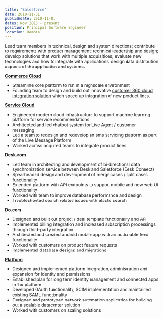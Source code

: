 ```yaml
---
title: "Salesforce"
date: 2010-11-01
publishdate: 2010-11-01
dates: Nov 2010 - present
position: Principal Software Engineer
location: Remote
---
```

Lead team members in technical, design and system directions; contribute to requirements with product management; technical leadership and design; develop solutions that work with multiple acquisitions; evaluate new technologies and how to integrate with applications; design data distribution aspects of the application and systems.

**[Commerce Cloud](https://www.salesforce.com/products/commerce-cloud/overview/)**
* Streamline core platform to run in a highscale environment 
* Founding team to design and build out innovative [customer 360 cloud integration solution](https://www.salesforce.com/products/) which speed up integration of new product lines.  

**[Service Cloud](https://www.salesforce.com/products/service-cloud/overview/)**
* Engineered modern cloud infrastructure to support machine learning platform for service recommendations
* Architected and led chatbot system for Live Agent / customer messaging
* Led a team to redesign and redevelop an sms servicing platform as part of the Live Message Platform
* Worked across acquired teams to integrate product lines

**Desk.com**
* Led team in architecting and development of bi-directional data synchronization service between Desk and Salesforce (Desk Connect)
* Spearheaded design and development of merge cases / split cases functionality
* Extended platform with API endpoints to support mobile and new web UI functionality
* Worked with team to improve database performance and design
* Troubleshooted search related issues with elastic search

**Do.com**  
* Designed and built out project / deal template functionality and API
* Implemented billing integration and increased subscription processings through third-party integration
* Architected and created android mobile app with an actionable feed functionality
* Worked with customers on product feature requests
* Implemented database designs and migrations

**[Platform](https://www.salesforce.com/products/platform/overview/)**
* Designed and implemented platform integration, administration and expansion for identity and permissions
* Established plan for long term identity management and connected apps in the platform
* Developed OAuth functionality, SCIM implementation and maintained existing SAML functionality
* Designed and prototyped network automation application for building out a scalable datacenter solution
* Worked with customers on scaling solutions
